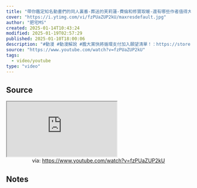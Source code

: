 ```yaml
---
title: "帶你鑑定知名動畫們的同人裏番-葬送的芙莉蓮-費倫和修寶取暖-還有哪些作者值得大家收藏"
cover: "https://i.ytimg.com/vi/fzPUaZUP2kU/maxresdefault.jpg"
author: "肥宅MS"
created: 2025-01-14T10:43:24
modified: 2025-01-19T02:57:29
published: 2025-01-10T18:00:06
description: "#動漫 #動漫解說 #膽大黨快將循環支付加入願望清單！：https://store.steampowered.com/app/3143560?utm_source=kol&utm_campaign=fz由遊戲發行商 Siravune舉辦的抽獎： https://gleam.io/Q4Wij/key-cptw有機會能抽到循環支付steam版一份喔"
source: "https://www.youtube.com/watch?v=fzPUaZUP2kU"
tags:
  - video/youtube
type: "video"
---
```


## Source

<iframe src="https://www.youtube.com/embed/fzPUaZUP2kU" allow="accelerometer; autoplay; clipboard-write; encrypted-media; gyroscope; picture-in-picture; web-share" referrerpolicy="strict-origin-when-cross-origin" allowfullscreen></iframe>
<center>via: <a href='https://www.youtube.com/watch?v=fzPUaZUP2kU' target='_blank' class='external-link'>https://www.youtube.com/watch?v=fzPUaZUP2kU</a></center>

## Notes
